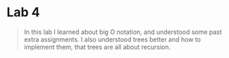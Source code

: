 # Lab 4

> In this lab I learned about big O notation, and understood some past extra assignments.
> I also understood trees better and how to implement them, that trees are all about recursion.


